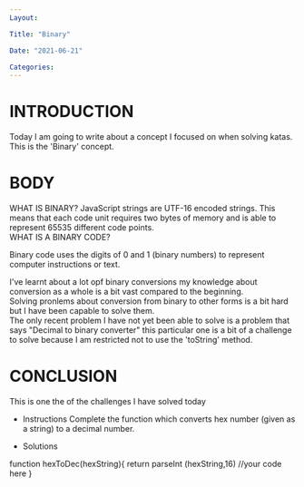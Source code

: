 ```yaml
---
Layout:

Title: "Binary"

Date: "2021-06-21"

Categories:
---
```

# INTRODUCTION
 Today I am going to write about a concept I focused on when solving katas. This is the 'Binary' concept.

# BODY
  WHAT IS BINARY?
JavaScript strings are UTF-16 encoded strings. This means that each code unit requires two bytes of memory and is able to represent 65535 different code points.<br> 
WHAT IS A BINARY CODE?

Binary code uses the digits of 0 and 1 (binary numbers) to represent computer instructions or text.<br>
 
 I've learnt about a lot opf binary conversions my knowledge about conversion as a whole is a bit vast compared to the beginning.<br> Solving pronlems about conversion from binary to other forms is a bit hard but I have been capable to solve them.<br> The only recent problem I have not yet been able to solve is a problem that says "Decimal to binary converter" this particular one is a bit of a challenge to solve because I am restricted not to use the 'toString' method. <br>

# CONCLUSION
  This is one the of the challenges I have solved today 
- Instructions
Complete the function which converts hex number (given as a string) to a decimal number.<br>

- Solutions

 function hexToDec(hexString){
  return parseInt (hexString,16)
  //your code here
}